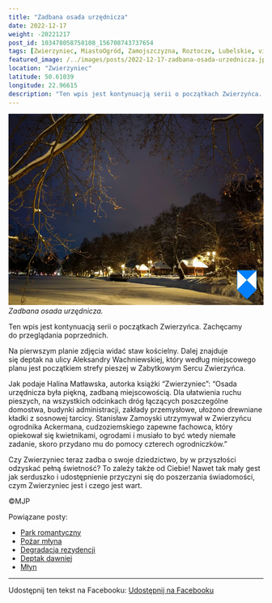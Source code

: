 ```yaml
---
title: "Zadbana osada urzędnicza"
date: 2022-12-17
weight: -20221217
post_id: 103478058758108_156708743737654
tags: [Zwierzyniec, MiastoOgród, Zamojszczyzna, Roztocze, Lubelskie, villarestituta, turystyka, dziedzictwo, zabytki, krajobrazy]
featured_image: /../images/posts/2022-12-17-zadbana-osada-urzednicza.jpg
location: "Zwierzyniec"
latitude: 50.61039
longitude: 22.96615
description: "Ten wpis jest kontynuacją serii o początkach Zwierzyńca. Zachęcamy do przeglądania poprzednich...."
---
```


![Zadbana osada urzędnicza.](/images/posts/2022-12-17-zadbana-osada-urzednicza.jpg)
*Zadbana osada urzędnicza.*

Ten wpis jest kontynuacją serii o początkach Zwierzyńca. Zachęcamy do przeglądania poprzednich.

Na pierwszym planie zdjęcia widać staw kościelny. Dalej znajduje się deptak na ulicy Aleksandry Wachniewskiej, który według miejscowego planu jest początkiem strefy pieszej w Zabytkowym Sercu Zwierzyńca.

Jak podaje Halina Matławska, autorka książki “Zwierzyniec”:
“Osada urzędnicza była piękną, zadbaną miejscowością. Dla ułatwienia ruchu pieszych, na wszystkich odcinkach dróg łączących poszczególne domostwa, budynki administracji, zakłady przemysłowe, ułożono drewniane kładki z sosnowej tarcicy. Stanisław Zamoyski utrzymywał w Zwierzyńcu ogrodnika Ackermana, cudzoziemskiego zapewne fachowca, który opiekował się kwietnikami, ogrodami i musiało to być wtedy niemałe zadanie, skoro przydano mu do pomocy czterech ogrodniczków.”

Czy Zwierzyniec teraz zadba o swoje dziedzictwo, by w przyszłości odzyskać pełną świetność?
To zależy także od Ciebie!
Nawet tak mały gest jak serduszko i udostępnienie przyczyni się do poszerzania świadomości, czym Zwierzyniec jest i czego jest wart.



©MJP

Powiązane posty:
- [Park romantyczny](/posts/park-romantyczny)
- [Pożar młyna](/posts/pozar-mlyna)
- [Degradacja rezydencji](/posts/degradacja-rezydencji)
- [Deptak dawniej](/posts/deptak-dawniej)
- [Młyn](/posts/mlyn)


---

Udostępnij ten tekst na Facebooku:
[Udostępnij na Facebooku](https://www.facebook.com/sharer/sharer.php?u=https://stowarzyszeniewachniewskiej.pl/posts/zadbana-osada-urzednicza)

<script type="application/ld+json">
{
  "@context": "https://schema.org",
  "@type": "BlogPosting",
  "headline": "Zadbana osada urzędnicza",
  "datePublished": "2022-12-17",
  "dateModified": "2022-12-17",
  "author": {
    "@type": "Person",
    "name": "Michał Jan Patyk"
  },
  "publisher": {
    "@type": "Organization",
    "name": "Stowarzyszenie im. Aleksandry Wachniewskiej",
    "logo": {
      "@type": "ImageObject",
      "url": "https://stowarzyszeniewachniewskiej.pl/images/logo/logo.svg"
    }
  },
  "mainEntityOfPage": {
    "@type": "WebPage",
    "@id": "https://stowarzyszeniewachniewskiej.pl/posts/zadbana-osada-urzednicza"
  },
  "image": {
    "@type": "ImageObject",
    "url": "https://stowarzyszeniewachniewskiej.pl//images/posts/2022-12-17-zadbana-osada-urzednicza.jpg"
  },
  "articleSection": "Dziedzictwo Kulturowe i Zabytki",
  "keywords": "[Zwierzyniec, MiastoOgród, Zamojszczyzna, Roztocze, Lubelskie, villarestituta, turystyka, dziedzictwo, zabytki, krajobrazy]",
  "wordCount": 141,
  "articleBody": "Ten wpis jest kontynuacją serii o początkach Zwierzyńca. Zachęcamy do przeglądania poprzednich.\n\nNa pierwszym planie zdjęcia widać staw kościelny. Dalej znajduje się deptak na ulicy Aleksandry Wachniewskiej, który według miejscowego planu jest początkiem strefy pieszej w Zabytkowym Sercu Zwierzyńca.\n\nJak podaje Halina Matławska, autorka książki “Zwierzyniec”:\n“Osada urzędnicza była piękną, zadbaną miejscowością. Dla ułatwienia ruchu pieszych, na wszystkich odcinkach dróg łączących poszczególne domostwa, budynki administracji, zakłady przemysłowe, ułożono drewniane kładki z sosnowej tarcicy. Stanisław Zamoyski utrzymywał w Zwierzyńcu ogrodnika Ackermana, cudzoziemskiego zapewne fachowca, który opiekował się kwietnikami, ogrodami i musiało to być wtedy niemałe zadanie, skoro przydano mu do pomocy czterech ogrodniczków.”\n\nCzy Zwierzyniec teraz zadba o swoje dziedzictwo, by w przyszłości odzyskać pełną świetność?\nTo zależy także od Ciebie!\nNawet tak mały gest jak serduszko i udostępnienie przyczyni się do poszerzania świadomości, czym Zwierzyniec jest i czego jest wart.\n\n\n\n©MJP",
  "description": "Ten wpis jest kontynuacją serii o początkach Zwierzyńca. Zachęcamy do przeglądania poprzednich....",
  "copyrightHolder": {
    "@type": "Person",
    "name": "Michał Jan Patyk"
  }
}
</script>
<script type="application/ld+json">
{
  "@context": "https://schema.org",
  "@type": "BreadcrumbList",
  "itemListElement": [
    {
      "@type": "ListItem",
      "position": 1,
      "name": "Home",
      "item": "https://stowarzyszeniewachniewskiej.pl"
    },
    {
      "@type": "ListItem",
      "position": 2,
      "name": "posts",
      "item": "https://stowarzyszeniewachniewskiej.pl/posts"
    },
    {
      "@type": "ListItem",
      "position": 3,
      "name": "Zadbana osada urzędnicza",
      "item": "https://stowarzyszeniewachniewskiej.pl/posts/zadbana-osada-urzednicza"
    }
  ]
}
</script>
